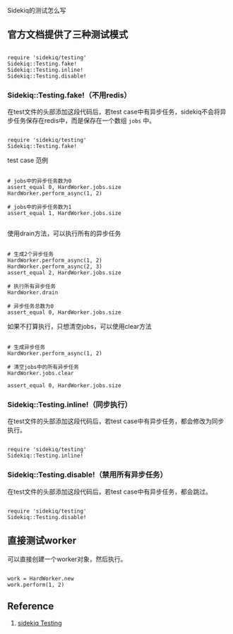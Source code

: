 Sidekiq的测试怎么写


## 官方文档提供了三种测试模式

<pre><code>
require 'sidekiq/testing'
Sidekiq::Testing.fake!
Sidekiq::Testing.inline!
Sidekiq::Testing.disable!
</code></pre>


### Sidekiq::Testing.fake!（不用redis）

在test文件的头部添加这段代码后，若test case中有异步任务，sidekiq不会将异步任务保存在redis中，而是保存在一个数组 `jobs` 中。 

<pre><code>
require 'sidekiq/testing'
Sidekiq::Testing.fake!
</code></pre>

test case 范例

<pre><code>
# jobs中的异步任务数为0
assert_equal 0, HardWorker.jobs.size
HardWorker.perform_async(1, 2)

# jobs中的异步任务数为1
assert_equal 1, HardWorker.jobs.size

</code></pre>

使用drain方法，可以执行所有的异步任务

<pre><code>
# 生成2个异步任务
HardWorker.perform_async(1, 2)
HardWorker.perform_async(2, 3)
assert_equal 2, HardWorker.jobs.size

# 执行所有异步任务
HardWorker.drain

# 异步任务总数为0
assert_equal 0, HardWorker.jobs.size
</code></pre>

如果不打算执行，只想清空jobs，可以使用clear方法

<pre><code>
# 生成异步任务
HardWorker.perform_async(1, 2)

# 清空jobs中的所有异步任务
HardWorker.jobs.clear

assert_equal 0, HardWorker.jobs.size
</code></pre>

### Sidekiq::Testing.inline!（同步执行）

在test文件的头部添加这段代码后，若test case中有异步任务，都会修改为同步执行。

<pre><code>
require 'sidekiq/testing'
Sidekiq::Testing.inline!
</code></pre>

### Sidekiq::Testing.disable!（禁用所有异步任务）

在test文件的头部添加这段代码后，若test case中有异步任务，都会跳过。

<pre><code>
require 'sidekiq/testing'
Sidekiq::Testing.disable!
</code></pre>

## 直接测试worker

可以直接创建一个worker对象，然后执行。

<pre><code>
work = HardWorker.new
work.perform(1, 2)
</code></pre>

## Reference

1. [sidekiq Testing](https://github.com/mperham/sidekiq/wiki/Testing)